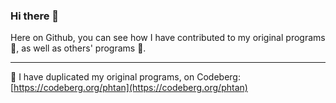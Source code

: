 ### Hi there 👋

Here on Github, you can see how I have contributed to my original programs 🌱, as well as others' programs 👯.

---

🔭 I have duplicated my original programs, on Codeberg: [https://codeberg.org/phtan](https://codeberg.org/phtan)
<!--
**phtan/phtan** is a ✨ _special_ ✨ repository because its `README.md` (this file) appears on your GitHub profile.

Here are some ideas to get you started:

- 🔭 I’m currently working on ...
- 🌱 I’m currently learning ...
- 👯 I’m looking to collaborate on ...
- 🤔 I’m looking for help with ...
- 💬 Ask me about ...
- 📫 How to reach me: ...
- 😄 Pronouns: ...
- ⚡ Fun fact: ...
-->
